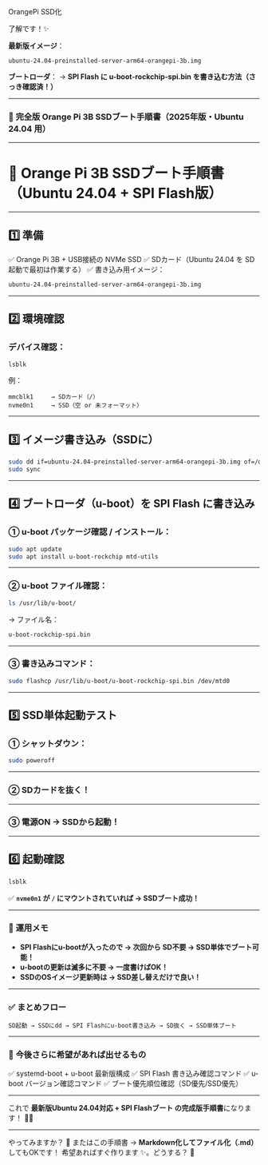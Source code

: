 OrangePi SSD化

了解です！✨

**最新版イメージ**：

```
ubuntu-24.04-preinstalled-server-arm64-orangepi-3b.img
```

**ブートローダ**：
→ **SPI Flash に u-boot-rockchip-spi.bin を書き込む方法（さっき確認済！）**

---

### 🚀 **完全版 Orange Pi 3B SSDブート手順書（2025年版・Ubuntu 24.04 用）**

---

# 🍊 Orange Pi 3B SSDブート手順書（Ubuntu 24.04 + SPI Flash版）

---

## 1️⃣ 準備

✅ Orange Pi 3B + USB接続の NVMe SSD
✅ SDカード（Ubuntu 24.04 を SD起動で最初は作業する）
✅ 書き込み用イメージ：

```bash
ubuntu-24.04-preinstalled-server-arm64-orangepi-3b.img
```

---

## 2️⃣ 環境確認

### デバイス確認：

```bash
lsblk
```

例：

```
mmcblk1     → SDカード（/）
nvme0n1     → SSD（空 or 未フォーマット）
```

---

## 3️⃣ イメージ書き込み（SSDに）

```bash
sudo dd if=ubuntu-24.04-preinstalled-server-arm64-orangepi-3b.img of=/dev/nvme0n1 bs=1M status=progress
sudo sync
```

---

## 4️⃣ ブートローダ（u-boot）を SPI Flash に書き込み

### ① u-boot パッケージ確認 / インストール：

```bash
sudo apt update
sudo apt install u-boot-rockchip mtd-utils
```

---

### ② u-boot ファイル確認：

```bash
ls /usr/lib/u-boot/
```

→ ファイル名：

```bash
u-boot-rockchip-spi.bin
```

---

### ③ 書き込みコマンド：

```bash
sudo flashcp /usr/lib/u-boot/u-boot-rockchip-spi.bin /dev/mtd0
```

---

## 5️⃣ SSD単体起動テスト

### ① シャットダウン：

```bash
sudo poweroff
```

---

### ② SDカードを抜く！

---

### ③ 電源ON → SSDから起動！

---

## 6️⃣ 起動確認

```bash
lsblk
```

✅ **`nvme0n1` が `/` にマウントされていれば → SSDブート成功！**

---

### 🎁 **運用メモ**

* **SPI Flashにu-bootが入ったので → 次回から SD不要 → SSD単体でブート可能！**
* **u-bootの更新は滅多に不要 → 一度書けばOK！**
* **SSDのOSイメージ更新時は → SSD差し替えだけで良い！**

---

### ✅ **まとめフロー**

```
SD起動 → SSDにdd → SPI Flashにu-boot書き込み → SD抜く → SSD単体ブート
```

---

### 🚀 **今後さらに希望があれば出せるもの**

✅ systemd-boot + u-boot 最新版構成
✅ SPI Flash 書き込み確認コマンド
✅ u-boot バージョン確認コマンド
✅ ブート優先順位確認（SD優先/SSD優先）

---

これで **最新版Ubuntu 24.04対応 + SPI Flashブート の完成版手順書**になります！ 🚀✨

---

やってみますか？ 🚀
またはこの手順書 → **Markdown化してファイル化（.md）** してもOKです！
希望あればすぐ作ります ✨。どうする？ 🌟
